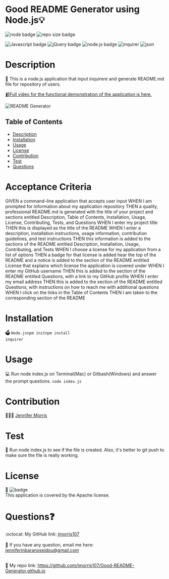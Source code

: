 
# Good README Generator using Node.js💡
  
  ![node badge](https://img.shields.io/badge/node-v12.19.0-green.svg)
  ![repo size badge](https://img.shields.io/badge/reposize-47.4MB-blue.svg)


  ![Javascript badge](https://img.shields.io/badge/JavaScript-yellow.svg)
  ![jQuery badge](https://img.shields.io/badge/jQuery-blue.svg)
  ![node.js badge](https://img.shields.io/badge/node.js-green.svg)
  ![inquirer](https://img.shields.io/badge/inquirer-red.svg)
  ![json](https://img.shields.io/badge/json-orange.svg)
  
  
  # Description
  📝  This is a node.js application that input inquirere and generate README.md file for repository of users. 
<p>
<a href="https://youtu.be/-Ppu15HnsMo" rel="nofollow"><g-emoji class="g-emoji" alias="video_camera" fallback-src="https://github.githubassets.com/images/icons/emoji/unicode/1f4f9.png">📹</g-emoji>Full video for the functional demonstration of the application is here.</a>

![README Generator](src/jennifer.readme.gif)
   

  ## Table of Contents
  - [Description](#description)
  - [Installation](#installation)
  - [Usage](#usage)
  - [License](#license)
  - [Contribution](#contribution)
  - [Test](#test)
  - [Questions](#questions)

 # Acceptance Criteria
GIVEN a command-line application that accepts user input
WHEN I am prompted for information about my application repository
THEN a quality, professional README.md is generated with the title of your project and sections entitled Description, Table of Contents, Installation, Usage, License, Contributing, Tests, and Questions
WHEN I enter my project title
THEN this is displayed as the title of the README
WHEN I enter a description, installation instructions, usage information, contribution guidelines, and test instructions
THEN this information is added to the sections of the README entitled Description, Installation, Usage, Contributing, and Tests
WHEN I choose a license for my application from a list of options
THEN a badge for that license is added hear the top of the README and a notice is added to the section of the README entitled License that explains which license the application is covered under
WHEN I enter my GitHub username
THEN this is added to the section of the README entitled Questions, with a link to my GitHub profile
WHEN I enter my email address
THEN this is added to the section of the README entitled Questions, with instructions on how to reach me with additional questions
WHEN I click on the links in the Table of Contents
THEN I am taken to the corresponding section of the README



  # Installation
  🗳 <code>Node.js</code><code>npm init</code><code>npm install inquirer</code>
  # Usage
  💻 Run node index.js on Terminal(Mac) or Gitbash(Windows) and answer the prompt questions.
    <code>node index.js</code>
  
  # Contribution
  👩🏻‍💻 <a href="https://github.com/jmorris107">Jennifer Morris</a>
  
  # Test
  🧩 Run node index.js to see if the file is created. Also, it's better to git push to make sure the file is really working.

  # License
  🚀
  ![badge](https://img.shields.io/badge/license-None-brightgreen)
  <br />
  This application is covered by the Apache license. 

  # Questions❓
  :octocat: My GitHub link: [jmorris107](https://github.com/)<br />
  <br />
   📩 If you have any question, email me here: jenniferinbaranoseidou@gmail.com<br /><br />

 📠 My repo link: https://github.com/jmorris107/Good-README-Generator.github.io</li>
 
